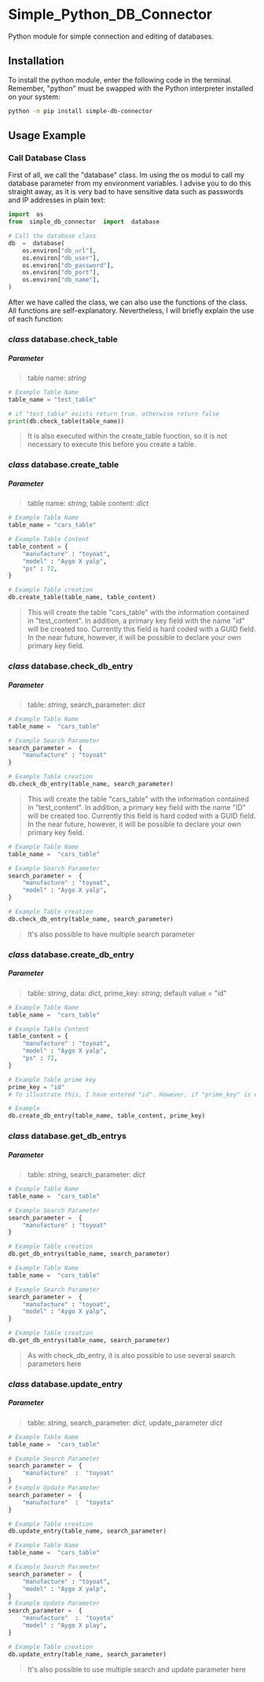 # Simple_Python_DB_Connector

Python module for simple connection and editing of databases.

## Installation

To install the python module, enter the following code in the terminal. Remember, "python" must be swapped with the Python interpreter installed on your system:

```sh
python -m pip install simple-db-connector
```

## Usage Example

### Call Database Class

First of all, we call the "database" class. Im using the os modul to call my database parameter from my environment variables. I advise you to do this straight away, as it is very bad to have sensitive data such as passwords and IP addresses in plain text:

```python 
import  os
from  simple_db_connector  import  database

# Call the database class
db  =  database(
	os.environ["db_url"],
	os.environ["db_user"],
	os.environ["db_password"],
	os.environ["db_port"],
	os.environ["db_name"],
)
```

After we have called the class, we can also use the functions of the class. All functions are self-explanatory. Nevertheless, I will briefly explain the use of each function:

### *class* database.check_table 

##### Parameter
>table name: *string*

```python 
# Example Table Name
table_name = "test_table"

# if "test_table" exists return true, otherwise return false
print(db.check_table(table_name))
```

> It is also executed within the create_table function, so it is not necessary to execute this before you create a table.

### *class* database.create_table 

##### Parameter
	
>table name: *string*, table content: *dict*

```python 
# Example Table Name
table_name = "cars_table"

# Example Table Content
table_content = {
	"manufacture" : "toyoat",
	"model" : "Aygo X yalp",
	"ps" : 72, 
} 

# Example Table creation
db.create_table(table_name, table_content)
```

>This will create the table "cars_table" with the information contained in "test_content". In addition, a primary key field with the name "id" will be created too.  Currently this field is hard coded with a GUID field. In the near future, however, it will be possible to declare your own primary key field.

### *class* database.check_db_entry

##### Parameter

>table: *string*, search_parameter: *dict*
```python
# Example Table Name 
table_name =  "cars_table"  

# Example Search Parameter
search_parameter =  {
	"manufacture" : "toyoat"
}  

# Example Table creation 
db.check_db_entry(table_name, search_parameter)
```
>This will create the table "cars_table" with the information contained in "test_content". In addition, a primary key field with the name "ID" will be created too.  Currently this field is hard coded with a GUID field. In the near future, however, it will be possible to declare your own primary key field.

```python
# Example Table Name 
table_name =  "cars_table"  

# Example Search Parameter
search_parameter =  {
	"manufacture" : "toyoat",
	"model" : "Aygo X yalp",
}  

# Example Table creation 
db.check_db_entry(table_name, search_parameter)
```
>It's also possible to have multiple search parameter

### *class* database.create_db_entry

##### Parameter
>table: *string*, data: *dict*, prime_key: *string*; default value = "id"

```python
# Example Table Name 
table_name =  "cars_table"  

# Example Table Content
table_content = {
	"manufacture" : "toyoat",
	"model" : "Aygo X yalp",
	"ps" : 72, 
} 

# Example Table prime key
prime_key = "id"
# To illustrate this, I have entered "id". However, if "prime_key" is empty, "id" is selected.

# Example 
db.create_db_entry(table_name, table_content, prime_key)
```

### *class* database.get_db_entrys

##### Parameter
>table: *string*, search_parameter: *dict*

```python
# Example Table Name 
table_name =  "cars_table"  

# Example Search Parameter
search_parameter =  {
	"manufacture" : "toyoat"
} 

# Example Table creation 
db.get_db_entrys(table_name, search_parameter)
```
```python
# Example Table Name 
table_name =  "cars_table"  

# Example Search Parameter
search_parameter =  {
	"manufacture" : "toyoat",
	"model" : "Aygo X yalp",
}  

# Example Table creation 
db.get_db_entrys(table_name, search_parameter)
```
> As with check_db_entry, it is also possible to use several search parameters here

### *class* database.update_entry

##### Parameter
>table: *string*, search_parameter: *dict*, update_parameter *dict*

```python
# Example Table Name 
table_name =  "cars_table"  

# Example Search Parameter
search_parameter =  {
	"manufacture"  :  "toyoat"
}  
# Example Update Parameter
search_parameter =  {
	"manufacture"  :  "toyota"
} 

# Example Table creation 
db.update_entry(table_name, search_parameter)
```
```python
# Example Table Name 
table_name =  "cars_table"  

# Example Search Parameter
search_parameter =  {
	"manufacture" : "toyoat",
	"model" : "Aygo X yalp",
}  
# Example Update Parameter
search_parameter =  {
	"manufacture"  :  "toyota"
	"model" : "Aygo X play",
} 

# Example Table creation 
db.update_entry(table_name, search_parameter)
```
> It's also possible to use multiple search and update parameter here